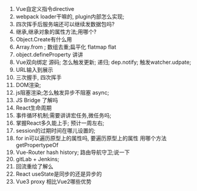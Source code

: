 1. Vue自定义指令directive
2. webpack loader干嘛的, plugin内部怎么实现;
3. 四次挥手后服务端还可以继续发数据包吗?
4. 继承,继承对象的属性方法;用哪个?
5. Object.Create有什么用
6. Array.from ; 数组去重;扁平化 flatmap flat
7. object.defineProperty 讲讲
8. Vue双向绑定 源码; 怎么触发更新; 递归; dep.notify; 触发watcher.udpate;
9. URL输入到展示
10. 三次握手, 四次挥手
11. DOM渲染; 
12. js阻塞渲染;怎么触发异步不阻塞 async;
13. JS Bridge 了解吗
14. React生命周期
15. 事件循环机制;需要讲讲宏任务,微任务吗;
16. 掌握React多久能上手; 预计一周左右;
17. session的过期时间在哪儿设置的;
18. for in可以遍历原型上的属性吗, 要遍历原型上的属性 用哪个方法 getPropertypeOf
19. Vue-Router hash history; 路由导航守卫;说一下
20. gitLab + Jenkins; 
21. 回流重绘了解么
22. React useState是同步的还是异步的
23. Vue3 proxy 相比Vue2哪些优势
